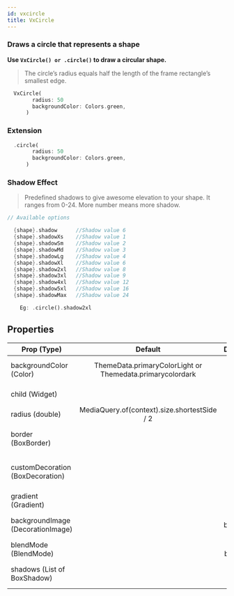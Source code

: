 ```yaml
---
id: vxcircle
title: VxCircle
---
```


### Draws a circle that represents a shape

**Use `VxCircle() or .circle()` to draw a circular shape.**

> The circle’s radius equals half the length of the frame rectangle’s smallest edge.

```dart
  VxCircle(
        radius: 50
        backgroundColor: Colors.green,
      )
```

### Extension

```dart
  .circle(
        radius: 50
        backgroundColor: Colors.green,
      )
```

### Shadow Effect

> Predefined shadows to give awesome elevation to your shape. It ranges from 0-24. More number means more shadow.

```dart
// Available options

  {shape}.shadow      //Shadow value 6
  {shape}.shadowXs    //Shadow value 1
  {shape}.shadowSm    //Shadow value 2
  {shape}.shadowMd    //Shadow value 3
  {shape}.shadowLg    //Shadow value 4
  {shape}.shadowXl    //Shadow value 6
  {shape}.shadow2xl   //Shadow value 8
  {shape}.shadow3xl   //Shadow value 9
  {shape}.shadow4xl   //Shadow value 12
  {shape}.shadow5xl   //Shadow value 16
  {shape}.shadowMax   //Shadow value 24

    Eg: .circle().shadow2xl

```

## Properties

| Prop (Type)                       |                          Default                          |                        Description |
| --------------------------------- | :-------------------------------------------------------: | ---------------------------------: |
| backgroundColor (Color)           | ThemeData.primaryColorLight or Themedata.primarycolordark |       The color to fill the circle |
| child (Widget)                    |                                                           |                   Any child widget |
| radius (double)                   |       MediaQuery.of(context).size.shortestSide / 2        |               Radius of the circle |
| border (BoxBorder)                |                                                           |           Border to provide stroke |
| customDecoration (BoxDecoration)  |                                                           | To fully provide custom decoration |
| gradient (Gradient)               |                                                           |                To provide gradient |
| backgroundImage (DecorationImage) |                                                           |        To provide background image |
| blendMode (BlendMode)             |                                                           |              To provide blend mode |
| shadows (List of BoxShadow)       |                                                           |              To give shadow effect |
